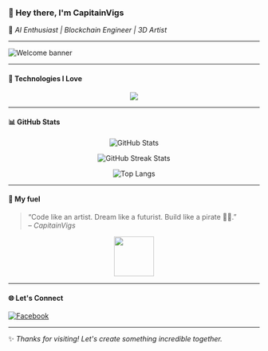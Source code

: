 ### 👋 Hey there, I'm **CapitainVigs**

🚀 *AI Enthusiast | Blockchain Engineer | 3D Artist*

---

![Welcome banner](https://readme-typing-svg.demolab.com?font=Fira+Code&pause=1000&color=36BCF7&vCenter=true&width=435&lines=Crafting+Futures+with+Code+%F0%9F%94%A5;Blockchain+Builder+%E2%9C%A8+AI+Dreamer+%E2%9C%8C%EF%B8%8F;3D+Designer+in+Blender+%F0%9F%96%A8%EF%B8%8F%F0%9F%92%A8)

---

#### 🧠 Technologies I Love

<p align="center">
  <img src="https://skillicons.dev/icons?i=python,react,blender,docker,c,cpp,javascript,php,laravel,html,css,bootstrap,linux,ios,aws,raspberrypi" />
</p>

---

#### 📊 GitHub Stats

<p align="center">
  <img src="https://github-readme-stats.vercel.app/api?username=CapitainVigs&show_icons=true&theme=radical" alt="GitHub Stats"/>
</p>

<p align="center">
  <img src="https://github-readme-streak-stats.herokuapp.com?user=CapitainVigs&theme=radical" alt="GitHub Streak Stats"/>
</p>

<p align="center">
  <img src="https://github-readme-stats.vercel.app/api/top-langs/?username=CapitainVigs&layout=compact&theme=radical" alt="Top Langs" />
</p>

---

#### 💬 My fuel

> “Code like an artist. Dream like a futurist. Build like a pirate 🏴‍☠️.”  
> *– CapitainVigs*

<p align="center">
  <img src="https://media.giphy.com/media/hvRJCLFzcasrR4ia7z/giphy.gif" width="80" />
</p>

---

#### 🌐 Let's Connect

[![Facebook](https://img.shields.io/badge/Facebook-1877F2?style=for-the-badge&logo=facebook&logoColor=white)](https://facebook.com)

---

✨ _Thanks for visiting! Let's create something incredible together._
